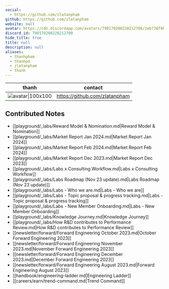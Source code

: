 ```yaml
---
social: 
  - https://github.com/zlatanpham
github: https://github.com/zlatanpham
website: null
avatar: https://cdn.discordapp.com/avatars/790170208228212766/2eb726f8baa632a90eb7600fabd804d8?size=1024
discord_id: 790170208228212700
hide_title: true
title: null
description: null
aliases: 
  - thanhpham
  - thanhpd
  - zlatanpham
  - thanh
---
```

<div class="profile"/>

| thanh                                                                                                                | contact                       |
| -------------------------------------------------------------------------------------------------------------------- | ----------------------------- |
| ![avatar\|100x100](https://cdn.discordapp.com/avatars/790170208228212766/2eb726f8baa632a90eb7600fabd804d8?size=1024) | https://github.com/zlatanpham |

## Contributed Notes

- [[playground/_labs/Reward Model & Nomination.md|Reward Model & Nomination]]
- [[playground/_labs/Market Report Jan 2024.md|Market Report Jan 2024]]
- [[playground/_labs/Market Report Feb 2024.md|Market Report Feb 2024]]
- [[playground/_labs/Market Report Dec 2023.md|Market Report Dec 2023]]
- [[playground/_labs/Labs x Consulting Workflow.md|Labs x Consulting Workflow]]
- [[playground/_labs/Labs Roadmap (Nov 23 update).md|Labs Roadmap (Nov 23 update)]]
- [[playground/_labs/Labs - Who we are.md|Labs - Who we are]]
- [[playground/_labs/Labs - Topic proposal & progress tracking.md|Labs - Topic proposal & progress tracking]]
- [[playground/_labs/Labs - New Member Onboarding.md|Labs - New Member Onboarding]]
- [[playground/_labs/Knowledge Journey.md|Knowledge Journey]]
- [[playground/_labs/How R&D contributes to Performance Review.md|How R&D contributes to Performance Review]]
- [[newsletter/forward/Forward Engineering October 2023.md|October Forward Engineering 2023]]
- [[newsletter/forward/Forward Engineering November 2023.md|November Forward Engineering 2023]]
- [[newsletter/forward/Forward Engineering December 2023.md|December Forward Engineering 2023]]
- [[newsletter/forward/Forward Engineering August 2023.md|Forward Engineering August 2023]]
- [[handbook/engineering-ladder.md|Engineering Ladder]]
- [[careers/earn/trend-command.md|Trend Command]]